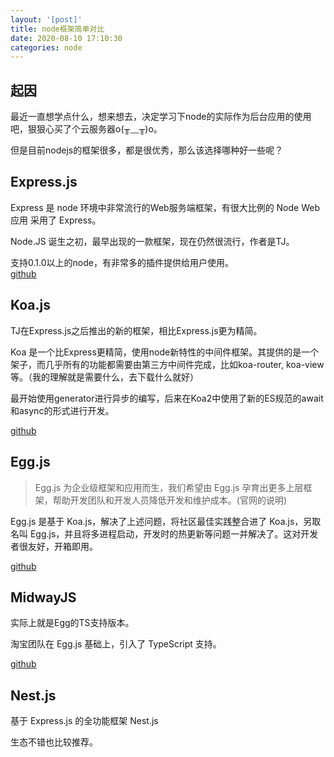 ```yaml
---
layout: '[post]'
title: node框架简单对比
date: 2020-08-10 17:10:30
categories: node
---
```

## 起因
最近一直想学点什么，想来想去，决定学习下node的实际作为后台应用的使用吧，狠狠心买了个云服务器o(╥﹏╥)o。  

但是目前nodejs的框架很多，都是很优秀，那么该选择哪种好一些呢？
<!-- more -->
## Express.js
Express 是 node 环境中非常流行的Web服务端框架，有很大比例的 Node Web应用 采用了 Express。

 Node.JS 诞生之初，最早出现的一款框架，现在仍然很流行，作者是TJ。
 
 支持0.1.0以上的node，有非常多的插件提供给用户使用。  
 [github](https://github.com/expressjs/express)
##  Koa.js
TJ在Express.js之后推出的新的框架，相比Express.js更为精简。 

Koa 是一个比Express更精简，使用node新特性的中间件框架。其提供的是一个架子，而几乎所有的功能都需要由第三方中间件完成，比如koa-router, koa-view等。（我的理解就是需要什么，去下载什么就好）  

最开始使用generator进行异步的编写，后来在Koa2中使用了新的ES规范的await和async的形式进行开发。

[github](https://github.com/koajs/koa)
## Egg.js
> Egg.js 为企业级框架和应用而生，我们希望由 Egg.js 孕育出更多上层框架，帮助开发团队和开发人员降低开发和维护成本。(官网的说明)


Egg.js 是基于 Koa.js，解决了上述问题，将社区最佳实践整合进了 Koa.js，另取名叫 Egg.js，并且将多进程启动，开发时的热更新等问题一并解决了。这对开发者很友好，开箱即用。  

[github](https://github.com/eggjs/egg)

## MidwayJS
实际上就是Egg的TS支持版本。

淘宝团队在 Egg.js 基础上，引入了 TypeScript 支持。

[github](https://github.com/midwayjs/pandora)

## Nest.js
基于 Express.js 的全功能框架 Nest.js

生态不错也比较推荐。